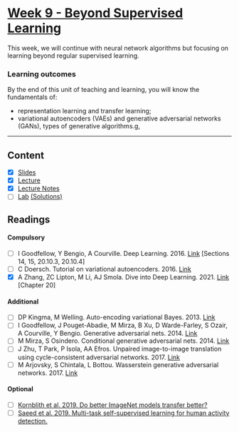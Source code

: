 # [Week 9 - Beyond Supervised Learning](https://canvas.sussex.ac.uk/courses/31315/pages/week-9-beyond-supervised-learning?module_item_id=1445752)
This week, we will continue with neural network algorithms but focusing on learning beyond regular supervised learning.

### Learning outcomes
By the end of this unit of teaching and learning, you will know the fundamentals of:
- representation learning and transfer learning;
- variational autoencoders (VAEs) and generative adversarial networks (GANs), types of generative algorithms.g,

---

## Content
- [x] [Slides](https://canvas.sussex.ac.uk/courses/31315/files/5628513?wrap=1)
- [x] [Lecture](https://sussex.cloud.panopto.eu/Panopto/Pages/Viewer.aspx?id=b006cc39-79c1-4836-a9d5-b2aa00f79d97)
- [x] [Lecture Notes](https://github.com/LukeBirkett/study-planner/blob/main/934G5_Machine_Learning/week_9/ML_W9_BSL.pdf)
- [ ] [Lab]() [(Solutions)]()
 
## Readings
#### Compulsory
- [ ] I Goodfellow, Y Bengio, A Courville. Deep Learning. 2016. [Link](https://readinglists.sussex.ac.uk/leganto/nui/citation/20811019820002461?institute=44SUS_INST&auth=SAML) [Sections 14, 15, 20.10.3, 20.10.4]
- [ ] C Doersch. Tutorial on variational autoencoders. 2016. [Link](https://readinglists.sussex.ac.uk/leganto/nui/citation/22361945760002461?institute=44SUS_INST&auth=SAML)
- [x] A Zhang, ZC Lipton, M Li, AJ Smola. Dive into Deep Learning. 2021. [Link](https://readinglists.sussex.ac.uk/leganto/nui/citation/20811019870002461?institute=44SUS_INST&auth=SAML) [Chapter 20]

#### Additional
- [ ] DP Kingma, M Welling. Auto-encoding variational Bayes. 2013. [Link](https://readinglists.sussex.ac.uk/leganto/nui/citation/20811020090002461?institute=44SUS_INST&auth=SAML)
- [ ] I Goodfellow, J Pouget-Abadie, M Mirza, B Xu, D Warde-Farley, S Ozair, A Courville, Y Bengio. Generative adversarial nets. 2014. [Link](https://readinglists.sussex.ac.uk/leganto/nui/citation/20811020050002461?institute=44SUS_INST&auth=SAML)
- [ ] M Mirza, S Osindero. Conditional generative adversarial nets. 2014. [Link](https://readinglists.sussex.ac.uk/leganto/nui/citation/22358019480002461?institute=44SUS_INST&auth=SAML)
- [ ] J Zhu, T Park, P Isola, AA Efros. Unpaired image-to-image translation using cycle-consistent adversarial networks. 2017. [Link](https://readinglists.sussex.ac.uk/leganto/nui/citation/20811020080002461?institute=44SUS_INST&auth=SAML)
- [ ] M Arjovsky, S Chintala, L Bottou. Wasserstein generative adversarial networks. 2017. [Link](https://readinglists.sussex.ac.uk/leganto/nui/citation/20811020070002461?institute=44SUS_INST&auth=SAML)

#### Optional 
- [ ] [Kornblith et al. 2019. Do better ImageNet models transfer better?](https://openaccess.thecvf.com/content_CVPR_2019/papers/Kornblith_Do_Better_ImageNet_Models_Transfer_Better_CVPR_2019_paper.pdf)
- [ ] [Saeed et al. 2019. Multi-task self-supervised learning for human activity detection.](https://dl.acm.org/doi/abs/10.1145/3328932?casa_token=1EnL2mdW-S4AAAAA:a8iw9lXhn4k0lgRY9ZRyk3WixVuYK45F5SZBf-J7JlSA61StzvM4D41Y1fz8Aby5bTRBiZ1AhW8)
